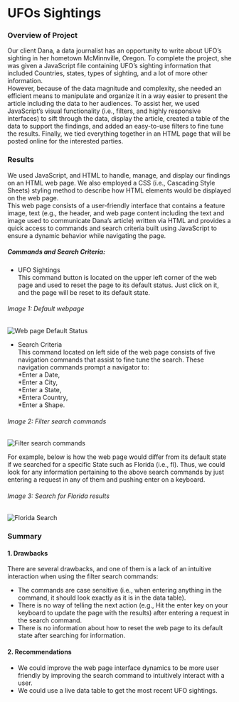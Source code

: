 # UFOs Sightings

### Overview of Project
Our client Dana, a data journalist has an opportunity to write about UFO’s sighting in her hometown McMinnville, Oregon. To complete the project, she was given a JavaScript file containing UFO’s sighting information that included Countries, states, types of sighting, and a lot of more other information. <br>
However, because of the data magnitude and complexity, she needed an efficient means to manipulate and organize it in a way easier to present the article including the data to her audiences. To assist her, we used JavaScript’s visual functionality (i.e., filters, and highly responsive interfaces) to sift through the data, display the article, created a table of the data to support the findings, and added an easy-to-use filters to fine tune the results. Finally, we tied everything together in an HTML page that will be posted online for the interested parties.

### Results
We used JavaScript, and HTML to handle, manage, and display our findings on an HTML web page. We also employed a CSS (i.e., Cascading Style Sheets) styling method to describe how HTML elements would be displayed on the web page. <br>
This web page consists of a user-friendly interface that contains a feature image, text (e.g., the header, and web page content including the text and image used to communicate Dana’s article) written via HTML and provides a quick access to commands and search criteria built using JavaScript to ensure a dynamic behavior while navigating the page.

##### Commands and Search Criteria:
* UFO Sightings <br>
This command button is located on the upper left corner of the web page and used to reset the page to its default status. Just click on it, and the page will be reset to its default state.

###### Image 1: Default webpage
![Web page Default Status](https://user-images.githubusercontent.com/34750363/157775263-98bc7c6c-4ae9-4c87-b1cb-2a0286af987c.png)


* Search Criteria <br>
This command located on left side of the web page consists of five navigation commands that assist to fine tune the search. These navigation commands prompt a navigator to: <br>
 *Enter a Date,<br>
 *Enter a City,<br>
 *Enter a State,<br>
 *Entera Country,<br>
 *Enter a Shape.

###### Image 2: Filter search commands
![Filter search commands](https://user-images.githubusercontent.com/34750363/157781741-d3223c81-b7e7-4c25-b232-92141512bd40.png)

For example, below is how the web page would differ from its default state if we searched for a specific State such as Florida (i.e., fl). Thus, we could look for any information pertaining to the above search commands by just entering a request in any of them and pushing enter on a keyboard.

###### Image 3: Search for Florida results
![Florida Search](https://user-images.githubusercontent.com/34750363/157779787-8f40b2f2-ad44-47fa-8d76-9bb6f908e49e.png)

### Summary
#### 1.	Drawbacks <br>
There are several drawbacks, and one of them is a lack of an intuitive interaction when using the filter search commands:
*	The commands are case sensitive (i.e., when entering anything in the command, it should look exactly as it is in the data table).
*	There is no way of telling the next action (e.g., Hit the enter key on your keyboard to update the page with the results) after entering a request in the search command.
*	There is no information about how to reset the web page to its default state after searching for information.

#### 2.	Recommendations <br>
*	We could improve the web page interface dynamics to be more user friendly by improving the search command to intuitively interact with a user.
*	We could use a live data table to get the most recent UFO sightings.
